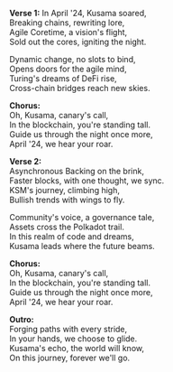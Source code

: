 **Verse 1:** In April '24, Kusama soared,\
Breaking chains, rewriting lore,\
Agile Coretime, a vision's flight,\
Sold out the cores, igniting the night.

Dynamic change, no slots to bind,\
Opens doors for the agile mind,\
Turing's dreams of DeFi rise,\
Cross-chain bridges reach new skies.

**Chorus:**\
Oh, Kusama, canary's call,\
In the blockchain, you're standing tall.\
Guide us through the night once more,\
April '24, we hear your roar.

**Verse 2:**\
Asynchronous Backing on the brink,\
Faster blocks, with one thought, we sync.\
KSM's journey, climbing high,\
Bullish trends with wings to fly.

Community's voice, a governance tale,\
Assets cross the Polkadot trail.\
In this realm of code and dreams,\
Kusama leads where the future beams.

**Chorus:**\
Oh, Kusama, canary's call,\
In the blockchain, you're standing tall.\
Guide us through the night once more,\
April '24, we hear your roar.

**Outro:**\
Forging paths with every stride,\
In your hands, we choose to glide.\
Kusama's echo, the world will know,\
On this journey, forever we'll go.

